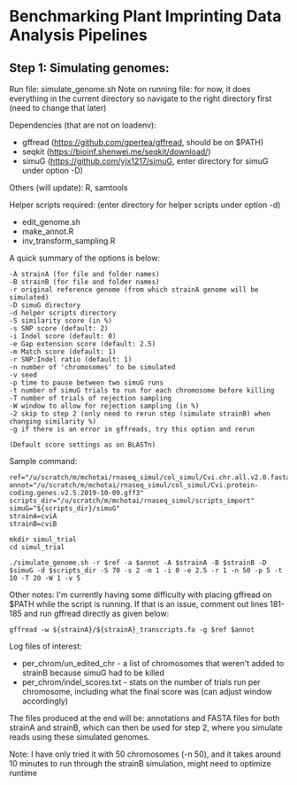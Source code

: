 # Benchmarking Plant Imprinting Data Analysis Pipelines
## Step 1: Simulating genomes:

Run file: simulate_genome.sh
Note on running file: for now, it does everything in the current directory so navigate to the right directory first (need to change that later)

Dependencies (that are not on loadenv): 
* gffread (https://github.com/gpertea/gffread, should be on $PATH)
* seqkit (https://bioinf.shenwei.me/seqkit/download/)
* simuG (https://github.com/yjx1217/simuG, enter directory for simuG under option -D)

Others (will update): R, samtools

Helper scripts required: (enter directory for helper scripts under option -d)
* edit_genome.sh
* make_annot.R
* inv_transform_sampling.R 

A quick summary of the options is below:
```
-A strainA (for file and folder names)
-B strainB (for file and folder names)
-r original reference genome (from which strainA genome will be simulated)
-D simuG directory
-d helper scripts directory
-S similarity score (in %)
-s SNP score (default: 2)
-i Indel score (default: 0)
-e Gap extension score (default: 2.5)
-m Match score (default: 1)
-r SNP:Indel ratio (default: 1)
-n number of 'chromosomes' to be simulated
-v seed
-p time to pause between two simuG runs
-t number of simuG trials to run for each chromosome before killing
-T number of trials of rejection sampling
-W window to allow for rejection sampling (in %)
-2 skip to step 2 (only need to rerun step (simulate strainB) when changing similarity %)
-g if there is an error in gffreads, try this option and rerun

(Default score settings as on BLASTn)
```

Sample command:
```
ref="/u/scratch/m/mchotai/rnaseq_simul/col_simul/Cvi.chr.all.v2.0.fasta"
annot="/u/scratch/m/mchotai/rnaseq_simul/col_simul/Cvi.protein-coding.genes.v2.5.2019-10-09.gff3"
scripts_dir="/u/scratch/m/mchotai/rnaseq_simul/scripts_import"
simuG="${scripts_dir}/simuG"
strainA=cviA
strainB=cviB

mkdir simul_trial
cd simul_trial

./simulate_genome.sh -r $ref -a $annot -A $strainA -B $strainB -D $simuG -d $scripts_dir -S 70 -s 2 -m 1 -i 0 -e 2.5 -r 1 -n 50 -p 5 -t 10 -T 20 -W 1 -v 5
```
Other notes: I'm currently having some difficulty with placing gffread on $PATH while the script is running. If that is an issue, comment out lines 181-185 and run gffread directly as given below:
```
gffread -w ${strainA}/${strainA}_transcripts.fa -g $ref $annot
```
Log files of interest:
* per_chrom/un_edited_chr - a list of chromosomes that weren't added to strainB because simuG had to be killed
* per_chrom/indel_scores.txt - stats on the number of trials run per chromosome, including what the final score was (can adjust window accordingly)

The files produced at the end will be: annotations and FASTA files for both strainA and strainB, which can then be used for step 2, where you simulate reads using these simulated genomes.

Note: I have only tried it with 50 chromosomes (-n 50), and it takes around 10 minutes to run through the strainB simulation, might need to optimize runtime
